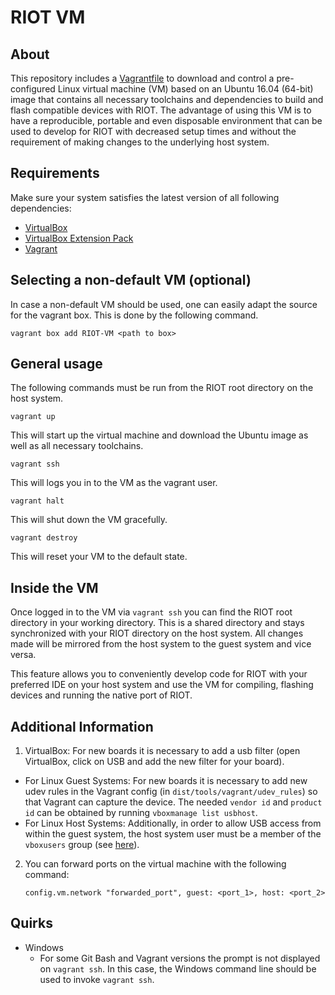 # RIOT VM


## About
This repository includes a [Vagrantfile](https://github.com/RIOT-OS/RIOT/blob/master/Vagrantfile)
to download and control a pre-configured Linux virtual machine (VM) based on an Ubuntu 16.04 (64-bit) image that contains all necessary toolchains and dependencies to build and flash compatible devices with RIOT.
The advantage of using this VM is to have a reproducible, portable and even disposable environment
that can be used to develop for RIOT with decreased setup times and without the requirement of
making changes to the underlying host system.

## Requirements
Make sure your system satisfies the latest version of all following dependencies:
* [VirtualBox](https://www.virtualbox.org/wiki/Downloads)
* [VirtualBox Extension Pack](https://www.virtualbox.org/wiki/Downloads)
* [Vagrant](https://www.vagrantup.com/downloads.html)

## Selecting a non-default VM (optional)
In case a non-default VM should be used, one can easily adapt the source for the vagrant box. This is done by the following command.

```
vagrant box add RIOT-VM <path to box>
```

## General usage
The following commands must be run from the RIOT root directory on the host system.

```
vagrant up
```
This will start up the virtual machine and download the Ubuntu image as well as all necessary toolchains.
```
vagrant ssh
```
This will logs you in to the VM as the vagrant user.
```
vagrant halt
```
This will shut down the VM gracefully.
```
vagrant destroy
```
This will reset your VM to the default state.

## Inside the VM
Once logged in to the VM via `vagrant ssh` you can find the RIOT root directory in your
working directory. This is a shared directory and stays synchronized with your RIOT directory
on the host system. All changes made will be mirrored from the host system to the guest system
and vice versa.

This feature allows you to conveniently develop code for RIOT with your preferred IDE on
your host system and use the VM for compiling, flashing devices and running the native port of RIOT.

## Additional Information
1. VirtualBox: For new boards it is necessary to add a usb filter (open VirtualBox, click on USB and add the new filter for your board). 
  * For Linux Guest Systems: For new boards it is necessary to add new udev rules in the Vagrant config (in `dist/tools/vagrant/udev_rules`) so that Vagrant can capture the device.
    The needed `vendor id` and `product id` can be obtained by running `vboxmanage list usbhost`.
  * For Linux Host Systems: Additionally, in order to allow USB access from within the guest system, the host system user
    must be a member of the `vboxusers` group (see [here](https://www.virtualbox.org/manual/ch02.html#idm1051)).
2. You can forward ports on the virtual machine with the following command:

   ```
   config.vm.network "forwarded_port", guest: <port_1>, host: <port_2>
   ```

## Quirks
* Windows
  * For some Git Bash and Vagrant versions the prompt is not displayed on `vagrant ssh`.
    In this case, the Windows command line should be used to invoke `vagrant ssh`.
